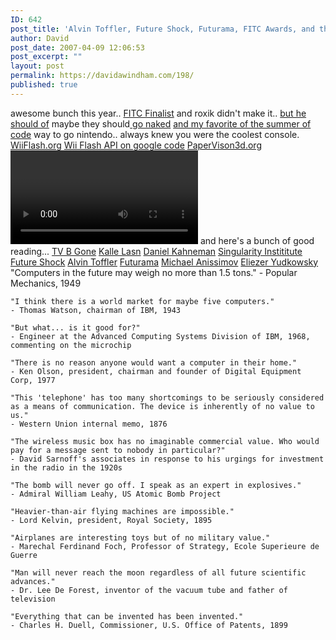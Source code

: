 ```yaml
---
ID: 642
post_title: 'Alvin Toffler, Future Shock, Futurama, FITC Awards, and the Wii controller for flash api&#8230;'
author: David
post_date: 2007-04-09 12:06:53
post_excerpt: ""
layout: post
permalink: https://davidawindham.com/198/
published: true
---
```

awesome bunch this year..
<a href="http://awards.fitc.ca/main/finalists/">FITC Finalist</a>
and roxik didn't make it.. <a href="http://roxik.com/toy1.html">but he should of</a>
maybe they should<a href="http://naked.dustindiaz.com/"> go naked</a>
<a href="http://wiki.eclipse.org/index.php/Google_Summer_of_Code_2007_Ideas">and my favorite of the summer of code</a>
way to go nintendo.. always knew you were the coolest console.
<a href="http://www.wiiflash.org/">WiiFlash.org</a>
<a href=" http://code.google.com/p/wiiflash/">Wii Flash API on google code</a>
<a href="http://blog.papervision3d.org/">PaperVison3d.org</a>
<video>http://www.youtube.com/watch?v=6JATI7gVFtk</video>
and here's a bunch of good reading...
<a href="https://secure.adbusters.org/orders/tvbgone/">TV B Gone</a>
<a href="http://en.wikipedia.org/wiki/Kalle_Lasn">Kalle Lasn</a>
<a href="http://en.wikipedia.org/wiki/Daniel_Kahneman">Daniel Kahneman</a>
<a href="http://www.singinst.org/">Singularity Instititute</a>
<a href="http://en.wikipedia.org/wiki/Future_Shock">Future Shock</a>
<a href="http://en.wikipedia.org/wiki/Alvin_Toffler">Alvin Toffler</a>
<a href="http://en.wikipedia.org/wiki/Futurama">Futurama</a>
<a href="http://www.acceleratingfuture.com/michael/works/shocklevelanalysis.htm">Michael Anissimov</a>
<a href="http://yudkowsky.net/sing/shocklevels.html">Eliezer Yudkowsky</a>
 "Computers in the future may weigh no more than 1.5 tons."
    - Popular Mechanics, 1949

    "I think there is a world market for maybe five computers."
    - Thomas Watson, chairman of IBM, 1943

    "But what... is it good for?"
    - Engineer at the Advanced Computing Systems Division of IBM, 1968, commenting on the microchip

    "There is no reason anyone would want a computer in their home."
    - Ken Olson, president, chairman and founder of Digital Equipment Corp, 1977

    "This 'telephone' has too many shortcomings to be seriously considered as a means of communication. The device is inherently of no value to us."
    - Western Union internal memo, 1876

    "The wireless music box has no imaginable commercial value. Who would pay for a message sent to nobody in particular?"
    - David Sarnoff's associates in response to his urgings for investment in the radio in the 1920s

    "The bomb will never go off. I speak as an expert in explosives."
    - Admiral William Leahy, US Atomic Bomb Project

    "Heavier-than-air flying machines are impossible."
    - Lord Kelvin, president, Royal Society, 1895

    "Airplanes are interesting toys but of no military value."
    - Marechal Ferdinand Foch, Professor of Strategy, Ecole Superieure de Guerre

    "Man will never reach the moon regardless of all future scientific advances."
    - Dr. Lee De Forest, inventor of the vacuum tube and father of television

    "Everything that can be invented has been invented."
    - Charles H. Duell, Commissioner, U.S. Office of Patents, 1899
